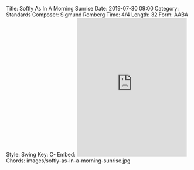 Title: Softly As In A Morning Sunrise
Date: 2019-07-30 09:00
Category: Standards
Composer: Sigmund Romberg
Time: 4/4
Length: 32
Form: AABA
Style: Swing
Key: C-
Embed: <iframe src="https://open.spotify.com/embed/user/thatdavidmiller/playlist/7mr3fX6UIoznwopes3uXDQ" width="300" height="380" frameborder="0" allowtransparency="true" allow="encrypted-media"></iframe>
Chords: images/softly-as-in-a-morning-sunrise.jpg
